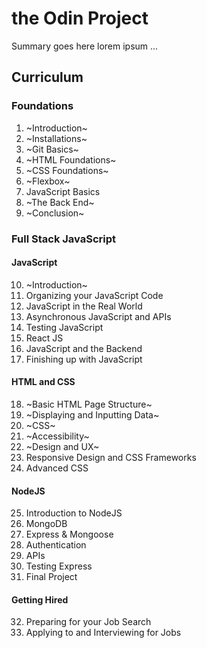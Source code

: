 # the Odin Project

Summary goes here lorem ipsum ...

## Curriculum

### Foundations

1. ~Introduction~
2. ~Installations~
3. ~Git Basics~
4. ~HTML Foundations~
5. ~CSS Foundations~
6. ~Flexbox~
7. JavaScript Basics
8. ~The Back End~
9. ~Conclusion~

### Full Stack JavaScript

#### JavaScript

10. ~Introduction~
11. Organizing your JavaScript Code
12. JavaScript in the Real World
13. Asynchronous JavaScript and APIs
14. Testing JavaScript
15. React JS
16. JavaScript and the Backend
17. Finishing up with JavaScript

#### HTML and CSS

18. ~Basic HTML Page Structure~
19. ~Displaying and Inputting Data~
20. ~CSS~
21. ~Accessibility~
22. ~Design and UX~
23. Responsive Design and CSS Frameworks
24. Advanced CSS

#### NodeJS

25. Introduction to NodeJS
26. MongoDB
27. Express & Mongoose
28. Authentication
29. APIs
30. Testing Express
31. Final Project

#### Getting Hired

32. Preparing for your Job Search
33. Applying to and Interviewing for Jobs
